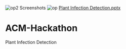 ![op2](https://user-images.githubusercontent.com/104186416/202359548-45c56018-4180-45d5-bac2-3bed29f3f799.jpg)
Screenshots
![op](https://user-images.githubusercontent.com/104186416/202053314-2ccb80b4-04f7-40ca-9d53-b092d99cd899.jpg)
[Plant Infection Detection.pptx](https://github.com/santhanalakshmi21/ACM-Hackathon/files/9996536/Plant.Infection.Detection.pptx)

# ACM-Hackathon
Plant Infection Detection
